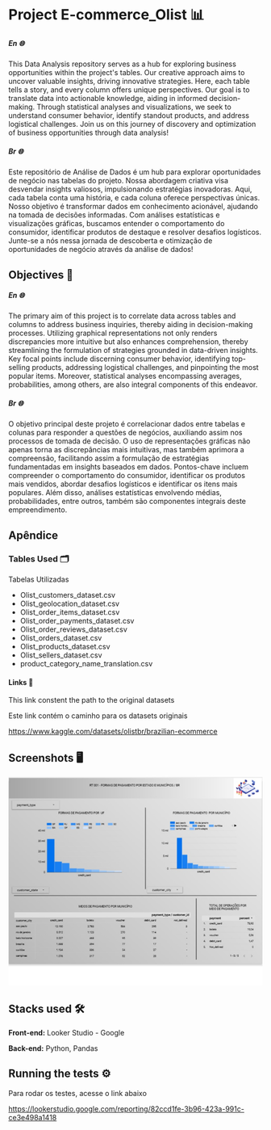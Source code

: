 
# Project E-commerce_Olist 📊


##### En  🌐

This Data Analysis repository serves as a hub for exploring business opportunities within the project's tables. Our creative approach aims to uncover valuable insights, driving innovative strategies. Here, each table tells a story, and every column offers unique perspectives. Our goal is to translate data into actionable knowledge, aiding in informed decision-making. Through statistical analyses and visualizations, we seek to understand consumer behavior, identify standout products, and address logistical challenges. Join us on this journey of discovery and optimization of business opportunities through data analysis!

##### Br  🌐

Este repositório de Análise de Dados é um hub para explorar oportunidades de negócio nas tabelas do projeto. Nossa abordagem criativa visa desvendar insights valiosos, impulsionando estratégias inovadoras. Aqui, cada tabela conta uma história, e cada coluna oferece perspectivas únicas. Nosso objetivo é transformar dados em conhecimento acionável, ajudando na tomada de decisões informadas. Com análises estatísticas e visualizações gráficas, buscamos entender o comportamento do consumidor, identificar produtos de destaque e resolver desafios logísticos. Junte-se a nós nessa jornada de descoberta e otimização de oportunidades de negócio através da análise de dados!
## Objectives 🎯

##### En  🌐

The primary aim of this project is to correlate data across tables and columns to address business inquiries, thereby aiding in decision-making processes. Utilizing graphical representations not only renders discrepancies more intuitive but also enhances comprehension, thereby streamlining the formulation of strategies grounded in data-driven insights. Key focal points include discerning consumer behavior, identifying top-selling products, addressing logistical challenges, and pinpointing the most popular items. Moreover, statistical analyses encompassing averages, probabilities, among others, are also integral components of this endeavor.


##### Br  🌐
    
O objetivo principal deste projeto é correlacionar dados entre tabelas e colunas para responder a questões de negócios, auxiliando assim nos processos de tomada de decisão. O uso de representações gráficas não apenas torna as discrepâncias mais intuitivas, mas também aprimora a compreensão, facilitando assim a formulação de estratégias fundamentadas em insights baseados em dados. Pontos-chave incluem compreender o comportamento do consumidor, identificar os produtos mais vendidos, abordar desafios logísticos e identificar os itens mais populares. Além disso, análises estatísticas envolvendo médias, probabilidades, entre outros, também são componentes integrais deste empreendimento.

## Apêndice

### Tables Used 🗂️
Tabelas Utilizadas

- Olist_customers_dataset.csv
- Olist_geolocation_dataset.csv
- Olist_order_items_dataset.csv
- Olist_order_payments_dataset.csv
- Olist_order_reviews_dataset.csv
- Olist_orders_dataset.csv
- Olist_products_dataset.csv
- Olist_sellers_dataset.csv
- product_category_name_translation.csv 
#### Links 🔗

This link constent the path to the original datasets 

Este link contém o caminho para os datasets originais

https://www.kaggle.com/datasets/olistbr/brazilian-ecommerce


## Screenshots 🖥️

![Tela DashBoard](https://github.com/Leo288dev/project_e-commerce_olist/blob/main/Others/print_projeto.jpg)


## Stacks used 🛠️

**Front-end:** Looker Studio - Google

**Back-end:** Python, Pandas


## Running the tests ⚙️

Para rodar os testes, acesse o link abaixo

https://lookerstudio.google.com/reporting/82ccd1fe-3b96-423a-991c-ce3e498a1418





